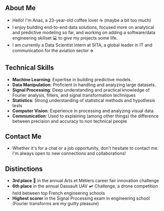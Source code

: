 ## About Me
* Hello! I'm Anas, a 23-year-old coffee lover ☕ (maybe a bit too much)
* I enjoy building end-to-end data solutions, focused more on analytical and predictive modeling so far, and working on adding a software/data engineering skillset 💻 to give my projects some life.
* I am currently a Data Scientist intern at SITA, a global leader in IT and communication for the aviation sector ✈️

## Technical Skills
* **Machine Learning**: Expertise in building predictive models.
* **Data Manipulation**: Proficient in handling and analyzing large datasets.
* **Signal Processing**: Deep understanding and practical knowledge of Fourier analysis, filters, and signal transformation techniques
* **Statistics**: Strong understanding of statistical methods and hypothesis tests
* **Computer Vision**: Experience in processing and analyzing visual data.
* **Communication**: Used to explaining (among other things) the difference between precision and accuracy to non technical people
  
## Contact Me
* Whether it's for a chat or a job opportunity, don't hesitate to contact me. I'm always open to new connections and collaborations!

## Distinctions
* **3rd place** 🥉 in the annual Arts et Métiers career fair innovation challenge
* **6th place** in the annual Dassault UAV 🛩️ Challenge, a drone competition held between top French engineering schools
* **Highest scorer** in the Signal Processing exam in engineering school (Fourier transforms are my guilty pleasure)
